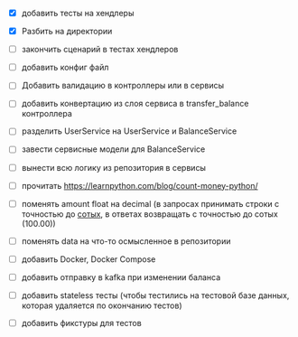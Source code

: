 - [x] добавить тесты на хендлеры
- [x] Разбить на директории
- [ ] закончить сценарий в тестах хендлеров
- [ ] добавить конфиг файл
- [ ] Добавить валидацию в контроллеры или в сервисы 
- [ ] добавить конвертацию из слоя сервиса в transfer_balance контроллера
- [ ] разделить UserService на UserService и BalanceService
- [ ] завести сервисные модели для BalanceService
- [ ] вынести всю логику из репозитория в сервисы
- [ ] прочитать https://learnpython.com/blog/count-money-python/
- [ ] поменять amount float на decimal (в запросах принимать строки с точностью до [сотых](https://stackoverflow.com/questions/35709595/why-would-you-use-a-string-in-json-to-represent-a-decimal-number), в ответах возвращать с точностью до сотых (100.00))
- [ ] поменять data на что-то осмысленное в репозитории
- [ ] добавить Docker, Docker Compose 
- [ ] добавить отправку в kafka при изменении баланса 

- [ ] добавить stateless тесты (чтобы тестились на тестовой базе данных, которая удаляется по окончанию тестов)
- [ ] добавить фикстуры для тестов
